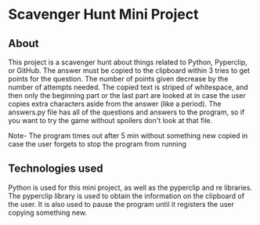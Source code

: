 # Scavenger Hunt Mini Project
## About
This project is a scavenger hunt about things related to Python, Pyperclip, or GitHub. The answer must be copied to the clipboard within 3 tries to get points for the question. The number of points given decrease by the number of attempts needed. The copied text is striped of whitespace, and then only the beginning part or the last part are looked at in case the user copies extra characters aside from the answer (like a period). The answers.py file has all of the questions and answers to the program, so if you want to try the game without spoilers don't look at that file.

Note- The program times out after 5 min without something new copied in case the user forgets to stop the program from running

## Technologies used
Python is used for this mini project, as well as the pyperclip and re libraries. The pyperclip library is used to obtain the information on the clipboard of the user. It is also used to pause the program until it registers the user copying something new. 
